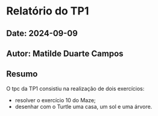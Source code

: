 # Relatório do TP1
## Date: 2024-09-09
## Autor: Matilde Duarte Campos
## Resumo
O tpc da TP1 consistiu na realização de dois exercícios:
* resolver o exercício 10 do Maze;
* desenhar com o Turtle uma casa, um sol e uma árvore.
